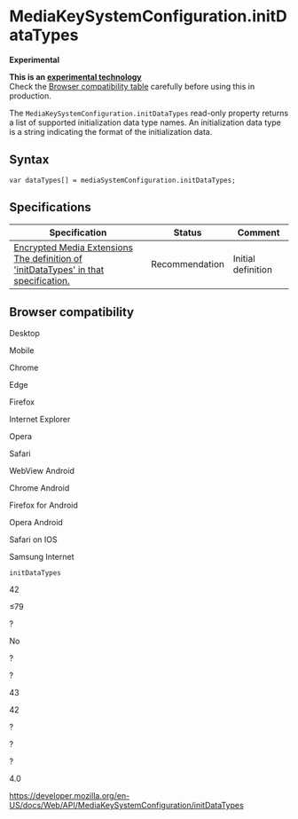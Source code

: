 # MediaKeySystemConfiguration.initDataTypes

**Experimental**

**This is an [experimental technology](https://developer.mozilla.org/en-US/docs/MDN/Guidelines/Conventions_definitions#experimental)**  
Check the [Browser compatibility table](#browser_compatibility) carefully before using this in production.

The `MediaKeySystemConfiguration.initDataTypes` read-only property returns a list of supported initialization data type names. An initialization data type is a string indicating the format of the initialization data.

## Syntax

    var dataTypes[] = mediaSystemConfiguration.initDataTypes;

## Specifications

<table><thead><tr class="header"><th>Specification</th><th>Status</th><th>Comment</th></tr></thead><tbody><tr class="odd"><td><a href="https://w3c.github.io/encrypted-media/#dom-mediakeysystemconfiguration-initdatatypes">Encrypted Media Extensions<br />
<span class="small">The definition of 'initDataTypes' in that specification.</span></a></td><td><span class="spec-rec">Recommendation</span></td><td>Initial definition</td></tr></tbody></table>

## Browser compatibility

Desktop

Mobile

Chrome

Edge

Firefox

Internet Explorer

Opera

Safari

WebView Android

Chrome Android

Firefox for Android

Opera Android

Safari on IOS

Samsung Internet

`initDataTypes`

42

≤79

?

No

?

?

43

42

?

?

?

4.0

<a href="https://developer.mozilla.org/en-US/docs/Web/API/MediaKeySystemConfiguration/initDataTypes" class="_attribution-link">https://developer.mozilla.org/en-US/docs/Web/API/MediaKeySystemConfiguration/initDataTypes</a>
